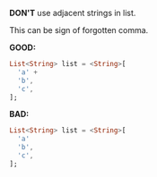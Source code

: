 
**DON'T** use adjacent strings in list.

This can be sign of forgotten comma.

**GOOD:**
```dart
List<String> list = <String>[
  'a' +
  'b',
  'c',
];
```

**BAD:**
```dart
List<String> list = <String>[
  'a'
  'b',
  'c',
];
```

